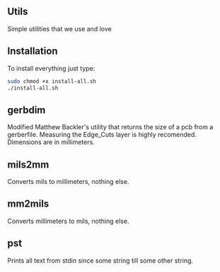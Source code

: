 Utils
-----

Simple utilities that we use and love


Installation
------------

To install everything just type:


```sh
sudo chmod +x install-all.sh
./install-all.sh
```


gerbdim
-------

Modified Matthew Backler's utility that returns the size of a pcb from a gerberfile.
Measuring the Edge_Cuts layer is highly recomended.
Dimensions are in millimeters.


mils2mm
-------

Converts mils to millimeters, nothing else.


mm2mils
-------

Converts millimeters to mils, nothing else.


pst
---

Prints all text from stdin since some string till some other string.
